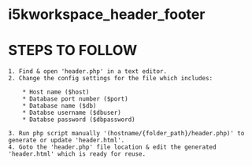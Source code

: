 # i5kworkspace_header_footer

STEPS TO FOLLOW 
===============
	1. Find & open 'header.php' in a text editor.
	2. Change the config settings for the file which includes:

		* Host name ($host)
	  	* Database port number ($port)
	  	* Database name ($db)
	  	* Databse username ($dbuser)
	  	* Databse password ($dbpassword)

	3. Run php script manually '(hostname/{folder_path}/header.php)' to generate or update 'header.html'.
	4. Goto the 'header.php' file location & edit the generated 'header.html' which is ready for reuse.
	